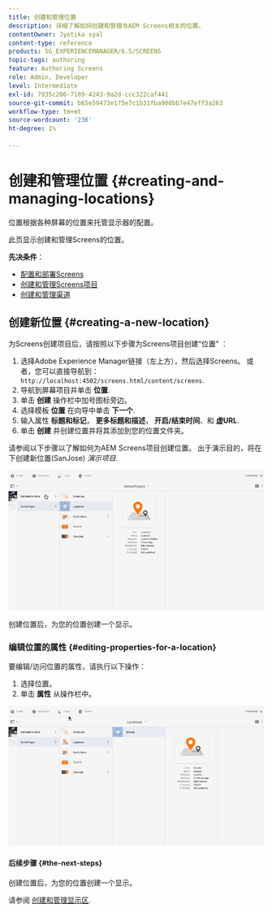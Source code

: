 ```yaml
---
title: 创建和管理位置
description: 详细了解如何创建和管理与AEM Screens相关的位置。
contentOwner: Jyotika syal
content-type: reference
products: SG_EXPERIENCEMANAGER/6.5/SCREENS
topic-tags: authoring
feature: Authoring Screens
role: Admin, Developer
level: Intermediate
exl-id: 7935c206-7189-4243-9a2d-ccc322caf441
source-git-commit: b65e59473e175e7c1b31fba900bb7e47eff3a263
workflow-type: tm+mt
source-wordcount: '236'
ht-degree: 1%

---
```


# 创建和管理位置 {#creating-and-managing-locations}

位置根据各种屏幕的位置来托管显示器的配置。

此页显示创建和管理Screens的位置。

**先决条件**：

* [配置和部署Screens](configuring-screens-introduction.md)
* [创建和管理Screens项目](creating-a-screens-project.md)
* [创建和管理渠道](managing-channels.md)

## 创建新位置 {#creating-a-new-location}

为Screens创建项目后，请按照以下步骤为Screens项目创建“位置” ：

1. 选择Adobe Experience Manager链接（左上方），然后选择Screens。 或者，您可以直接导航到： `http://localhost:4502/screens.html/content/screens`.
1. 导航到屏幕项目并单击 **位置**.
1. 单击 **创建** 操作栏中加号图标旁边。
1. 选择模板 **位置** 在向导中单击 **下一个**.
1. 输入属性 **标题和标记**， **更多标题和描述**， **开启/结束时间**、和 **虚URL**.
1. 单击 **创建** 并创建位置并将其添加到您的位置文件夹。

请参阅以下步骤以了解如何为AEM Screens项目创建位置。 出于演示目的，将在下创建新位置(SanJose) *演示项目*.

![player2](assets/player2.gif)

创建位置后，为您的位置创建一个显示。

### 编辑位置的属性 {#editing-properties-for-a-location}

要编辑/访问位置的属性，请执行以下操作：

1. 选择位置。
1. 单击 **属性** 从操作栏中。

![player3](assets/player3.gif)

#### 后续步骤 {#the-next-steps}

创建位置后，为您的位置创建一个显示。

请参阅 [创建和管理显示区](managing-displays.md).
